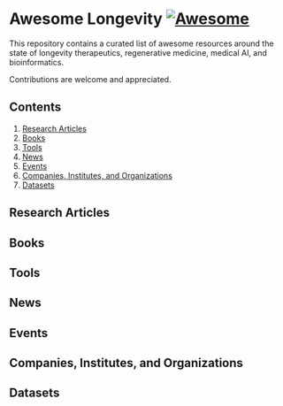 # Awesome Longevity  [![Awesome](https://cdn.rawgit.com/sindresorhus/awesome/d7305f38d29fed78fa85652e3a63e154dd8e8829/media/badge.svg)](https://github.com/sindresorhus/awesome)
This repository contains a curated list of awesome resources around the state of longevity therapeutics, regenerative medicine, medical AI, and bioinformatics. 

Contributions are welcome and appreciated. 

## Contents
1. [Research Articles](#research-articles)
2. [Books](#books)
3. [Tools](#tools)
4. [News](#news)
5. [Events](#events)
6. [Companies, Institutes, and Organizations](#companies-institutes-and-organizations)
7. [Datasets](#datasets)


## Research Articles

## Books

## Tools

## News

## Events

## Companies, Institutes, and Organizations

## Datasets 
